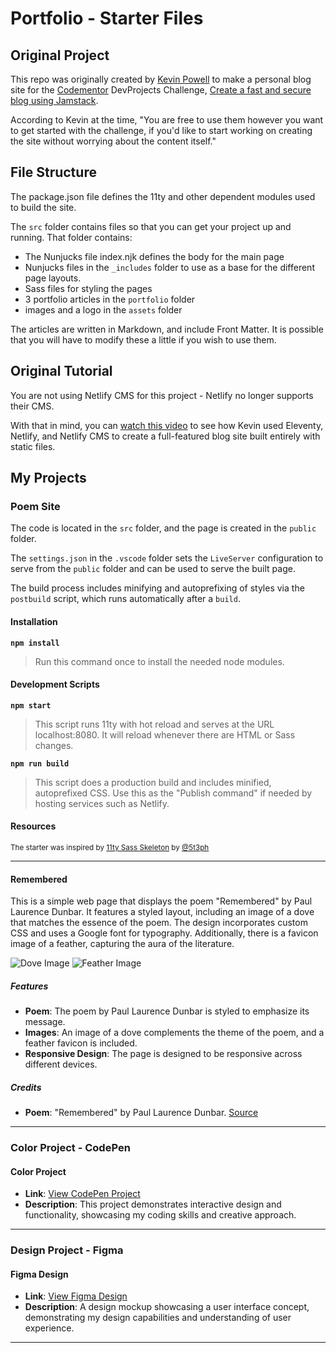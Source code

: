 # Portfolio - Starter Files

## Original Project

This repo was originally created by [Kevin Powell](https://kevinpowell.co) to make a personal blog site for the [Codementor](https://www.codementor.io/) DevProjects Challenge, [Create a fast and secure blog using Jamstack](https://www.codementor.io/projects/web/create-a-fast-and-secure-blog-using-jamstack-c93coupnxb).

According to Kevin at the time, "You are free to use them however you want to get started with the challenge, if you'd like to start working on creating the site without worrying about the content itself."

## File Structure

The package.json file defines the 11ty and other dependent modules used to build the site.

The `src` folder contains files so that you can get your project up and running. That folder contains:

- The Nunjucks file index.njk defines the body for the main page
- Nunjucks files in the `_includes` folder to use as a base for the different page layouts.
- Sass files for styling the pages
- 3 portfolio articles in the `portfolio` folder
- images and a logo in the `assets` folder

The articles are written in Markdown, and include Front Matter. It is possible that you will have to modify these a little if you wish to use them.

## Original Tutorial

You are not using Netlify CMS for this project - Netlify no longer supports their CMS.

With that in mind, you can [watch this video](https://youtu.be/4wD00RT6d-g) to see how Kevin used Eleventy, Netlify, and Netlify CMS to create a full-featured blog site built entirely with static files.


## My Projects

### Poem Site

The code is located in the `src` folder, and the page is created in the `public` folder.

The `settings.json` in the `.vscode` folder sets the `LiveServer` configuration to serve from the `public` folder and can be used to serve the built page.

The build process includes minifying and autoprefixing of styles via the `postbuild` script, which runs automatically after a `build`.

#### Installation

**`npm install`**

> Run this command once to install the needed node modules.

#### Development Scripts

**`npm start`**

> This script runs 11ty with hot reload and serves at the URL localhost:8080. It will reload whenever there are HTML or Sass changes.

**`npm run build`**

> This script does a production build and includes minified, autoprefixed CSS. Use this as the "Publish command" if needed by hosting services such as Netlify.

#### Resources

<small>The starter was inspired by [11ty Sass Skeleton](https://github.com/5t3ph/11ty-sass-skeleton) by [@5t3ph](https://twitter.com/5t3ph)</small>

---

#### Remembered

This is a simple web page that displays the poem "Remembered" by Paul Laurence Dunbar. It features a styled layout, including an image of a dove that matches the essence of the poem. The design incorporates custom CSS and uses a Google font for typography. Additionally, there is a favicon image of a feather, capturing the aura of the literature.

![Dove Image](../images/Dove(cropped).jpg)
![Feather Image](../images/Feather.jpg)

##### Features

- **Poem**: The poem by Paul Laurence Dunbar is styled to emphasize its message.
- **Images**: An image of a dove complements the theme of the poem, and a feather favicon is included.
- **Responsive Design**: The page is designed to be responsive across different devices.

##### Credits

- **Poem**: "Remembered" by Paul Laurence Dunbar. [Source](https://www.public-domain-poetry.com/poems/remembered)

---

### Color Project - CodePen

#### Color Project

- **Link**: [View CodePen Project](https://codepen.io/LyssaMA/pen/GRVrVqo)
- **Description**: This project demonstrates interactive design and functionality, showcasing my coding skills and creative approach.

---

### Design Project - Figma

#### Figma Design

- **Link**: [View Figma Design](https://www.figma.com/design/vI2aNCYYgSwbngzFxwxDNr/road-less-traveled?node-id=4-10&node-type=FRAME&t=dsNSXE52Iw3ynhsL-0)
- **Description**: A design mockup showcasing a user interface concept, demonstrating my design capabilities and understanding of user experience.

---